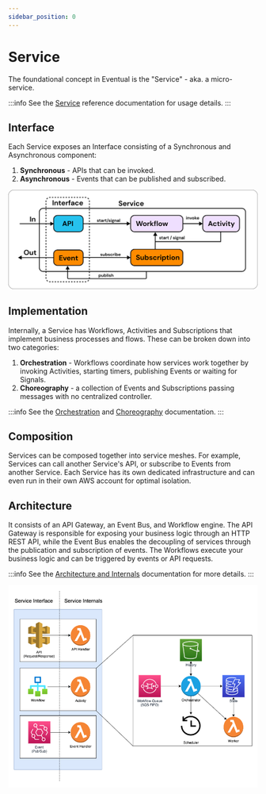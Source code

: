 ```yaml
---
sidebar_position: 0
---
```


# Service

The foundational concept in Eventual is the "Service" - aka. a micro-service.

:::info
See the [Service](../reference/service.md) reference documentation for usage details.
:::

## Interface

Each Service exposes an Interface consisting of a Synchronous and Asynchronous component:

1. **Synchronous** - APIs that can be invoked.
2. **Asynchronous** - Events that can be published and subscribed.

![](../../assets/service-contract.png)

## Implementation

Internally, a Service has Workflows, Activities and Subscriptions that implement business processes and flows. These can be broken down into two categories:

1. **Orchestration** - Workflows coordinate how services work together by invoking Activities, starting timers, publishing Events or waiting for Signals.
2. **Choreography** - a collection of Events and Subscriptions passing messages with no centralized controller.

:::info
See the [Orchestration](./orchestration.md) and [Choreography](./choreography.md) documentation.
:::

## Composition

Services can be composed together into service meshes. For example, Services can call another Service's API, or subscribe to Events from another Service. Each Service has its own dedicated infrastructure and can even run in their own AWS account for optimal isolation.

## Architecture

It consists of an API Gateway, an Event Bus, and Workflow engine. The API Gateway is responsible for exposing your business logic through an HTTP REST API, while the Event Bus enables the decoupling of services through the publication and subscription of events. The Workflows execute your business logic and can be triggered by events or API requests.

:::info
See the [Architecture and Internals](../architecture-and-internals/0-high-level.md) documentation for more details.
:::

![Service Architecture](../../assets/service.png)
